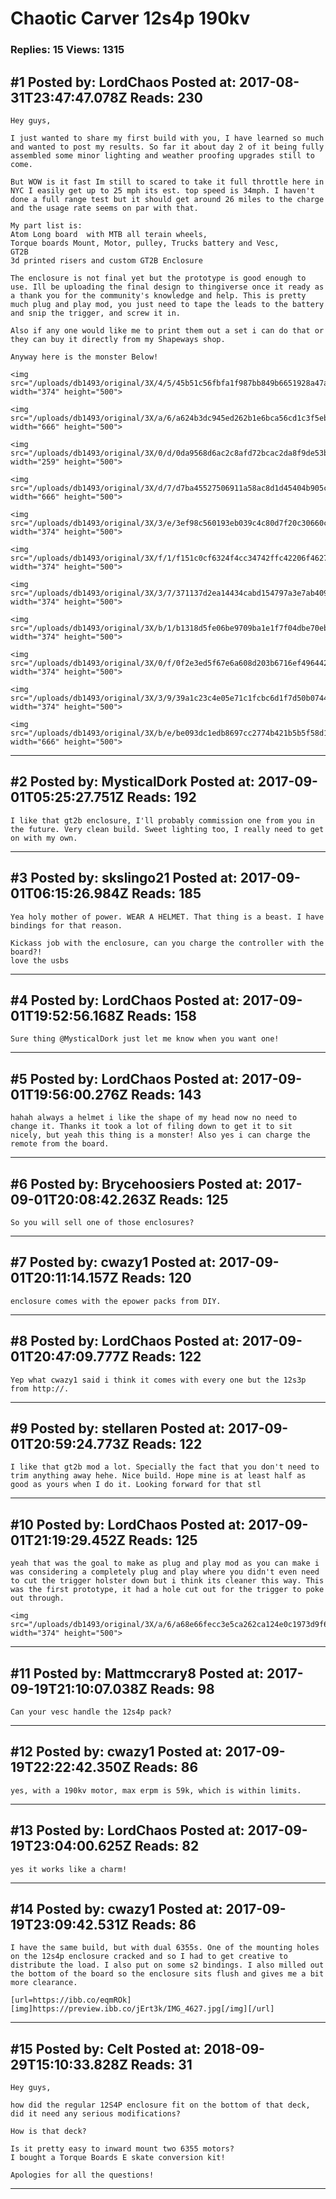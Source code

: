 # Chaotic Carver 12s4p 190kv

### Replies: 15 Views: 1315

## \#1 Posted by: LordChaos Posted at: 2017-08-31T23:47:47.078Z Reads: 230

```
Hey guys,  

I just wanted to share my first build with you, I have learned so much and wanted to post my results. So far it about day 2 of it being fully assembled some minor lighting and weather proofing upgrades still to come.  

But WOW is it fast Im still to scared to take it full throttle here in NYC I easily get up to 25 mph its est. top speed is 34mph. I haven't done a full range test but it should get around 26 miles to the charge and the usage rate seems on par with that. 

My part list is:
Atom Long board  with MTB all terain wheels, 
Torque boards Mount, Motor, pulley, Trucks battery and Vesc,
GT2B 
3d printed risers and custom GT2B Enclosure 

The enclosure is not final yet but the prototype is good enough to use. Ill be uploading the final design to thingiverse once it ready as a thank you for the community's knowledge and help. This is pretty much plug and play mod, you just need to tape the leads to the battery and snip the trigger, and screw it in. 

Also if any one would like me to print them out a set i can do that or they can buy it directly from my Shapeways shop.

Anyway here is the monster Below!

<img src="/uploads/db1493/original/3X/4/5/45b51c56fbfa1f987bb849b6651928a47a87234b.jpg" width="374" height="500">

<img src="/uploads/db1493/original/3X/a/6/a624b3dc945ed262b1e6bca56cd1c3f5eb5202d9.jpg" width="666" height="500">

<img src="/uploads/db1493/original/3X/0/d/0da9568d6ac2c8afd72bcac2da8f9de53beb6bee.jpg" width="259" height="500">

<img src="/uploads/db1493/original/3X/d/7/d7ba45527506911a58ac8d1d45404b905c610d0e.jpg" width="666" height="500">

<img src="/uploads/db1493/original/3X/3/e/3ef98c560193eb039c4c80d7f20c30660c2b0521.jpg" width="374" height="500">

<img src="/uploads/db1493/original/3X/f/1/f151c0cf6324f4cc34742ffc42206f46274e4b73.jpg" width="374" height="500">

<img src="/uploads/db1493/original/3X/3/7/371137d2ea14434cabd154797a3e7ab4091ab778.jpg" width="374" height="500">

<img src="/uploads/db1493/original/3X/b/1/b1318d5fe06be9709ba1e1f7f04dbe70ebabef65.jpg" width="374" height="500">

<img src="/uploads/db1493/original/3X/0/f/0f2e3ed5f67e6a608d203b6716ef496442a92599.jpg" width="374" height="500">

<img src="/uploads/db1493/original/3X/3/9/39a1c23c4e05e71c1fcbc6d1f7d50b0744447a62.jpg" width="374" height="500">

<img src="/uploads/db1493/original/3X/b/e/be093dc1edb8697cc2774b421b5b5f58d1c5f122.jpg" width="666" height="500">
```

---
## \#2 Posted by: MysticalDork Posted at: 2017-09-01T05:25:27.751Z Reads: 192

```
I like that gt2b enclosure, I'll probably commission one from you in the future. Very clean build. Sweet lighting too, I really need to get on with my own.
```

---
## \#3 Posted by: skslingo21 Posted at: 2017-09-01T06:15:26.984Z Reads: 185

```
Yea holy mother of power. WEAR A HELMET. That thing is a beast. I have bindings for that reason. 

Kickass job with the enclosure, can you charge the controller with the board?! 
love the usbs
```

---
## \#4 Posted by: LordChaos Posted at: 2017-09-01T19:52:56.168Z Reads: 158

```
Sure thing @MysticalDork just let me know when you want one!
```

---
## \#5 Posted by: LordChaos Posted at: 2017-09-01T19:56:00.276Z Reads: 143

```
hahah always a helmet i like the shape of my head now no need to change it. Thanks it took a lot of filing down to get it to sit nicely, but yeah this thing is a monster! Also yes i can charge the remote from the board.
```

---
## \#6 Posted by: Brycehoosiers Posted at: 2017-09-01T20:08:42.263Z Reads: 125

```
So you will sell one of those enclosures?
```

---
## \#7 Posted by: cwazy1 Posted at: 2017-09-01T20:11:14.157Z Reads: 120

```
enclosure comes with the epower packs from DIY.
```

---
## \#8 Posted by: LordChaos Posted at: 2017-09-01T20:47:09.777Z Reads: 122

```
Yep what cwazy1 said i think it comes with every one but the 12s3p from http://.
```

---
## \#9 Posted by: stellaren Posted at: 2017-09-01T20:59:24.773Z Reads: 122

```
I like that gt2b mod a lot. Specially the fact that you don't need to trim anything away hehe. Nice build. Hope mine is at least half as good as yours when I do it. Looking forward for that stl
```

---
## \#10 Posted by: LordChaos Posted at: 2017-09-01T21:19:29.452Z Reads: 125

```
yeah that was the goal to make as plug and play mod as you can make i was considering a completely plug and play where you didn't even need to cut the trigger holster down but i think its cleaner this way. This was the first prototype, it had a hole cut out for the trigger to poke out through. 

<img src="/uploads/db1493/original/3X/a/6/a68e66fecc3e5ca262ca124e0c1973d9f661636f.jpg" width="374" height="500">
```

---
## \#11 Posted by: Mattmccrary8 Posted at: 2017-09-19T21:10:07.038Z Reads: 98

```
Can your vesc handle the 12s4p pack?
```

---
## \#12 Posted by: cwazy1 Posted at: 2017-09-19T22:22:42.350Z Reads: 86

```
yes, with a 190kv motor, max erpm is 59k, which is within limits.
```

---
## \#13 Posted by: LordChaos Posted at: 2017-09-19T23:04:00.625Z Reads: 82

```
yes it works like a charm!
```

---
## \#14 Posted by: cwazy1 Posted at: 2017-09-19T23:09:42.531Z Reads: 86

```
I have the same build, but with dual 6355s. One of the mounting holes on the 12s4p enclosure cracked and so I had to get creative to distribute the load. I also put on some s2 bindings. I also milled out the bottom of the board so the enclosure sits flush and gives me a bit more clearance. 

[url=https://ibb.co/eqmROk][img]https://preview.ibb.co/jErt3k/IMG_4627.jpg[/img][/url]
```

---
## \#15 Posted by: Celt Posted at: 2018-09-29T15:10:33.828Z Reads: 31

```
Hey guys,

how did the regular 12S4P enclosure fit on the bottom of that deck, did it need any serious modifications?

How is that deck? 

Is it pretty easy to inward mount two 6355 motors? 
I bought a Torque Boards E skate conversion kit!

Apologies for all the questions!
```

---
